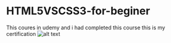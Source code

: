 # HTML5VSCSS3-for-beginer
This coures in udemy and i had completed this course
this is my certification
![alt text](https://udemy-certificate.s3.amazonaws.com/image/UC-f3210a6f-25c9-4c5a-88b3-50f5d0d896ad.jpg)
